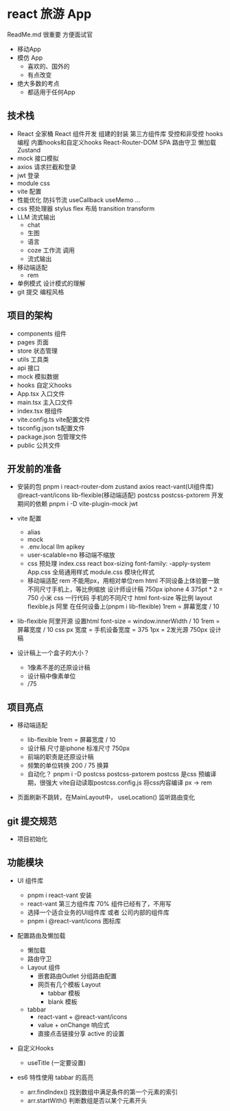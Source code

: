 # react 旅游 App
ReadMe.md 很重要  方便面试官
- 移动App
- 模仿 App
    - 喜欢的、国外的
    - 有点改变
- 绝大多数的考点
    - 都适用于任何App

## 技术栈
- React 全家桶
    React 组件开发
    组建的封装
    第三方组件库
    受控和非受控
    hooks编程  内置hooks和自定义hooks
    React-Router-DOM
        SPA
        路由守卫
        懒加载
    Zustand
- mock 接口模拟
- axios 请求拦截和登录
- jwt 登录
- module css
- vite  配置
- 性能优化
    防抖节流
    useCallback useMemo ...
- css 预处理器  stylus
    flex 布局
    transition
    transform
- LLM 流式输出
    - chat
    - 生图
    - 语言
    - coze 工作流 调用
    - 流式输出
- 移动端适配
    - rem
- 单例模式  设计模式的理解
- git 提交 编程风格

## 项目的架构
- components   组件
- pages    页面
- store    状态管理
- utils    工具类
- api      接口
- mock     模拟数据
- hooks    自定义hooks
- App.tsx  入口文件
- main.tsx  主入口文件
- index.tsx  根组件
- vite.config.ts  vite配置文件
- tsconfig.json  ts配置文件
- package.json  包管理文件
- public  公共文件


## 开发前的准备
- 安装的包
    pnpm i react-router-dom zustand axios react-vant(UI组件库) @react-vant/icons lib-flexible(移动端适配) postcss postcss-pxtorem
    开发期间的依赖
    pnpm i -D vite-plugin-mock jwt
- vite 配置
    - alias
    - mock
    - .env.local
    llm apikey
    - user-scalable=no  移动端不缩放
    - css 预处理
        index.css   react
        box-sizing  font-family: -apply-system
        App.css     全局通用样式
        module.css  模块化样式
    - 移动端适配 rem
        不能用px，用相对单位rem html
        不同设备上体验要一致
        不同尺寸手机上，等比例缩放
        设计师设计稿 750px iphone 4   375pt * 2 = 750
        小米 
        css 一行代码  手机的不同尺寸 html font-size 等比例
        layout
        flexible.js 阿里 在任何设备上(pnpm i lib-flexible)
        1rem = 屏幕宽度 / 10
- lib-flexible
    阿里开源
    设置html font-size = window.innerWidth / 10
    1rem = 屏幕宽度 / 10
    css px 宽度 = 手机设备宽度 = 375
    1px = 2发光源
    750px 设计稿

- 设计稿上一个盒子的大小？
    - 1像素不差的还原设计稿
    - 设计稿中像素单位
    - /75

## 项目亮点
- 移动端适配
    - lib-flexible   1rem = 屏幕宽度 / 10
    - 设计稿 尺寸是iphone 标准尺寸 750px
    - 前端的职责是还原设计稿
    - 频繁的单位转换  200 / 75 换算
    - 自动化？
        pnpm i -D postcss postcss-pxtorem
        postcss 是css 预编译期，很强大
        vite自动读取postcss.config.js 将css内容编译  px -> rem

- 页面刷新不跳转，在MainLayout中， useLocation() 监听路由变化

## git 提交规范
- 项目初始化
## 功能模块
- UI 组件库
    - pnpm i react-vant 安装
    - react-vant  第三方组件库  70% 组件已经有了，不用写
    - 选择一个适合业务的UI组件库 或者 公司内部的组件库
    - pnpm i @react-vant/icons    图标库
- 配置路由及懒加载
    - 懒加载
    - 路由守卫
    - Layout 组件
        - 嵌套路由Outlet 分组路由配置
        - 网页有几个模板 Layout
            - tabbar 模板
            - blank 模板
    - tabbar
        - react-vant + @react-vant/icons
        - value + onChange 响应式
        - 直接点击链接分享 active 的设置

- 自定义Hooks
    - useTitle  (一定要设置)

- es6 特性使用
    tabbar 的高亮
    - arr.findIndex()  找到数组中满足条件的第一个元素的索引
    - arr.startWith()  判断数组是否以某个元素开头
